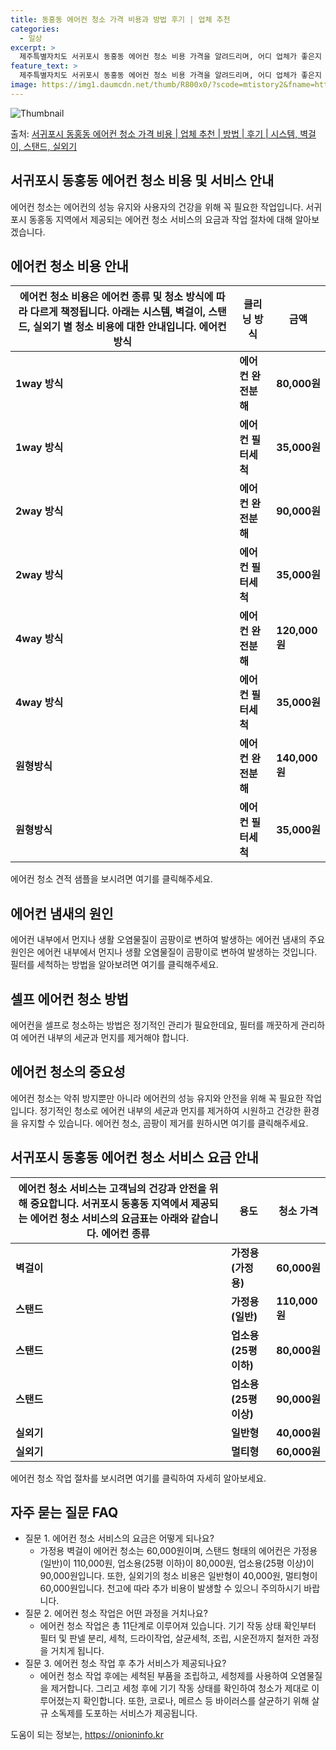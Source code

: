 ```yaml
---
title: 동홍동 에어컨 청소 가격 비용과 방법 후기 | 업체 추천
categories:
  - 일상
excerpt: >
  제주특별자치도 서귀포시 동홍동 에어컨 청소 비용 가격을 알려드리며, 어디 업체가 좋은지 후기를 통해 알아보겠습니다. 현재 글에서는 시스템, 벽걸이, 스탠드, 실외기 각각에 대해 청소 비용이 나와 있으니 참고하시면 되겠습니다. 에어컨 분해 청소 방법 보기 👈 클릭셀프 에어컨 청소 방법 보기👈 클릭서귀포시 동홍동 에어컨 청소 비용시스템에어컨 방식클리닝방식금액1way 방식에어컨 완전분해80,000원1way 방식에어컨 필터세척35,000원2way 방식에어컨 완전분해90,000원2way 방식에어컨 필터세척35,000원4way 방식에어컨 완전분해120,000원4way 방식에어컨 필터세척35,000원원형방식에어컨 완전분해140,000원원형방식에어컨 필터세척35,000원에어컨 청소 견적 샘플 보기 👈 클릭에어컨 냄새의..
feature_text: >
  제주특별자치도 서귀포시 동홍동 에어컨 청소 비용 가격을 알려드리며, 어디 업체가 좋은지 후기를 통해 알아보겠습니다. 현재 글에서는 시스템, 벽걸이, 스탠드, 실외기 각각에 대해 청소 비용이 나와 있으니 참고하시면 되겠습니다. 에어컨 분해 청소 방법 보기 👈 클릭셀프 에어컨 청소 방법 보기👈 클릭서귀포시 동홍동 에어컨 청소 비용시스템에어컨 방식클리닝방식금액1way 방식에어컨 완전분해80,000원1way 방식에어컨 필터세척35,000원2way 방식에어컨 완전분해90,000원2way 방식에어컨 필터세척35,000원4way 방식에어컨 완전분해120,000원4way 방식에어컨 필터세척35,000원원형방식에어컨 완전분해140,000원원형방식에어컨 필터세척35,000원에어컨 청소 견적 샘플 보기 👈 클릭에어컨 냄새의..
image: https://img1.daumcdn.net/thumb/R800x0/?scode=mtistory2&fname=https%3A%2F%2Fblog.kakaocdn.net%2Fdn%2FbjDmRT%2FbtsHwfhJjuh%2FMMLq8zQJskUnAfDV3IbIZ1%2Fimg.webp
---
```


![Thumbnail](https://img1.daumcdn.net/thumb/R800x0/?scode=mtistory2&fname=https%3A%2F%2Fblog.kakaocdn.net%2Fdn%2FbjDmRT%2FbtsHwfhJjuh%2FMMLq8zQJskUnAfDV3IbIZ1%2Fimg.webp)

<p>출처: <a href="https://onioninfo.kr/entry/%EC%84%9C%EA%B7%80%ED%8F%AC%EC%8B%9C-%EB%8F%99%ED%99%8D%EB%8F%99-%EC%97%90%EC%96%B4%EC%BB%A8-%EC%B2%AD%EC%86%8C-%EA%B0%80%EA%B2%A9-%EB%B9%84%EC%9A%A9-%EC%97%85%EC%B2%B4-%EC%B6%94%EC%B2%9C-%EB%B0%A9%EB%B2%95-%ED%9B%84%EA%B8%B0-%EC%8B%9C%EC%8A%A4%ED%85%9C-%EB%B2%BD%EA%B1%B8%EC%9D%B4-%EC%8A%A4%ED%83%A0%EB%93%9C-%EC%8B%A4%EC%99%B8%EA%B8%B0" rel="dofollow">서귀포시 동홍동 에어컨 청소 가격 비용 | 업체 추천 | 방법 | 후기 | 시스템, 벽걸이, 스탠드, 실외기</a> </p>

## 서귀포시 동홍동 에어컨 청소 비용 및 서비스 안내

에어컨 청소는 에어컨의 성능 유지와 사용자의 건강을 위해 꼭 필요한 작업입니다. 서귀포시 동홍동 지역에서 제공되는 에어컨 청소 서비스의
요금과 작업 절차에 대해 알아보겠습니다.

## 에어컨 청소 비용 안내

에어컨 청소 비용은 에어컨 종류 및 청소 방식에 따라 다르게 책정됩니다. 아래는 시스템, 벽걸이, 스탠드, 실외기 별 청소 비용에 대한 안내입니다.  에어컨 방식 | 클리닝 방식 | 금액  
---|---|---  
**1way 방식** | **에어컨 완전분해** | **80,000원**  
**1way 방식** | **에어컨 필터세척** | **35,000원**  
**2way 방식** | **에어컨 완전분해** | **90,000원**  
**2way 방식** | **에어컨 필터세척** | **35,000원**  
**4way 방식** | **에어컨 완전분해** | **120,000원**  
**4way 방식** | **에어컨 필터세척** | **35,000원**  
**원형방식** | **에어컨 완전분해** | **140,000원**  
**원형방식** | **에어컨 필터세척** | **35,000원**  
에어컨 청소 견적 샘플을 보시려면 여기를 클릭해주세요.

## 에어컨 냄새의 원인

에어컨 내부에서 먼지나 생활 오염물질이 곰팡이로 변하여 발생하는 에어컨 냄새의 주요 원인은 에어컨 내부에서 먼지나 생활 오염물질이 곰팡이로
변하여 발생하는 것입니다. 필터를 세척하는 방법을 알아보려면 여기를 클릭해주세요.

## 셀프 에어컨 청소 방법

에어컨을 셀프로 청소하는 방법은 정기적인 관리가 필요한데요, 필터를 깨끗하게 관리하여 에어컨 내부의 세균과 먼지를 제거해야 합니다.

## 에어컨 청소의 중요성

에어컨 청소는 악취 방지뿐만 아니라 에어컨의 성능 유지와 안전을 위해 꼭 필요한 작업입니다. 정기적인 청소로 에어컨 내부의 세균과 먼지를
제거하여 시원하고 건강한 환경을 유지할 수 있습니다. 에어컨 청소, 곰팡이 제거를 원하시면 여기를 클릭해주세요.

## 서귀포시 동홍동 에어컨 청소 서비스 요금 안내

에어컨 청소 서비스는 고객님의 건강과 안전을 위해 중요합니다. 서귀포시 동홍동 지역에서 제공되는 에어컨 청소 서비스의 요금표는 아래와 같습니다.  에어컨 종류 | 용도 | 청소 가격  
---|---|---  
**벽걸이** | **가정용(가정용)** | **60,000원**  
**스탠드** | **가정용(일반)** | **110,000원**  
**스탠드** | **업소용(25평 이하)** | **80,000원**  
**스탠드** | **업소용(25평 이상)** | **90,000원**  
**실외기** | **일반형** | **40,000원**  
**실외기** | **멀티형** | **60,000원**  
에어컨 청소 작업 절차를 보시려면 여기를 클릭하여 자세히 알아보세요.

## 자주 묻는 질문 FAQ

  * 질문 1. 에어컨 청소 서비스의 요금은 어떻게 되나요? 
    * 가정용 벽걸이 에어컨 청소는 60,000원이며, 스탠드 형태의 에어컨은 가정용(일반)이 110,000원, 업소용(25평 이하)이 80,000원, 업소용(25평 이상)이 90,000원입니다. 또한, 실외기의 청소 비용은 일반형이 40,000원, 멀티형이 60,000원입니다. 천고에 따라 추가 비용이 발생할 수 있으니 주의하시기 바랍니다.
  * 질문 2. 에어컨 청소 작업은 어떤 과정을 거치나요? 
    * 에어컨 청소 작업은 총 11단계로 이루어져 있습니다. 기기 작동 상태 확인부터 필터 및 판넬 분리, 세척, 드라이작업, 살균세척, 조립, 시운전까지 철저한 과정을 거치게 됩니다.
  * 질문 3. 에어컨 청소 작업 후 추가 서비스가 제공되나요? 
    * 에어컨 청소 작업 후에는 세척된 부품을 조립하고, 세청제를 사용하여 오염물질을 제거합니다. 그리고 세청 후에 기기 작동 상태를 확인하여 청소가 제대로 이루어졌는지 확인합니다. 또한, 코로나, 메르스 등 바이러스를 살균하기 위해 살규 소독제를 도포하는 서비스가 제공됩니다.





 

도움이 되는 정보는, <a href="https://onioninfo.kr" rel="dofollow">https://onioninfo.kr</a>


